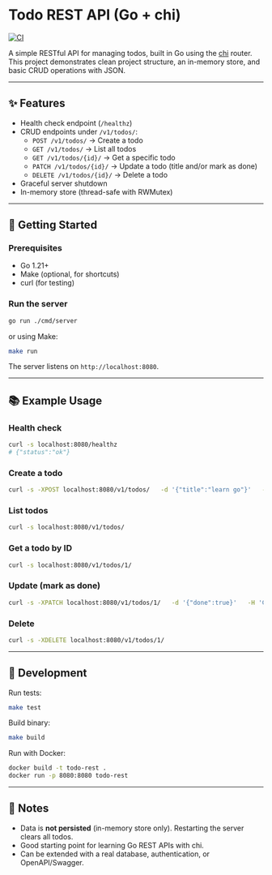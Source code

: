 # Todo REST API (Go + chi)

[![CI](https://github.com/parthmeh/todo-rest/actions/workflows/ci.yml/badge.svg)](https://github.com/parthmeh/todo-rest/actions/workflows/ci.yml)

A simple RESTful API for managing todos, built in Go using the [chi](https://github.com/go-chi/chi) router.  
This project demonstrates clean project structure, an in-memory store, and basic CRUD operations with JSON.

---

## ✨ Features

- Health check endpoint (`/healthz`)
- CRUD endpoints under `/v1/todos/`:
  - `POST /v1/todos/` → Create a todo
  - `GET /v1/todos/` → List all todos
  - `GET /v1/todos/{id}/` → Get a specific todo
  - `PATCH /v1/todos/{id}/` → Update a todo (title and/or mark as done)
  - `DELETE /v1/todos/{id}/` → Delete a todo
- Graceful server shutdown
- In-memory store (thread-safe with RWMutex)

---

## 🚀 Getting Started

### Prerequisites
- Go 1.21+
- Make (optional, for shortcuts)
- curl (for testing)

### Run the server

```bash
go run ./cmd/server
```

or using Make:

```bash
make run
```

The server listens on `http://localhost:8080`.

---

## 📚 Example Usage

### Health check
```bash
curl -s localhost:8080/healthz
# {"status":"ok"}
```

### Create a todo
```bash
curl -s -XPOST localhost:8080/v1/todos/   -d '{"title":"learn go"}'   -H 'Content-Type: application/json'
```

### List todos
```bash
curl -s localhost:8080/v1/todos/
```

### Get a todo by ID
```bash
curl -s localhost:8080/v1/todos/1/
```

### Update (mark as done)
```bash
curl -s -XPATCH localhost:8080/v1/todos/1/   -d '{"done":true}'   -H 'Content-Type: application/json'
```

### Delete
```bash
curl -s -XDELETE localhost:8080/v1/todos/1/
```

---

## 🧪 Development

Run tests:
```bash
make test
```

Build binary:
```bash
make build
```

Run with Docker:
```bash
docker build -t todo-rest .
docker run -p 8080:8080 todo-rest
```

---

## 📖 Notes

- Data is **not persisted** (in-memory store only). Restarting the server clears all todos.
- Good starting point for learning Go REST APIs with chi.
- Can be extended with a real database, authentication, or OpenAPI/Swagger.
